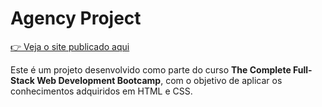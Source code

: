 # Agency Project

[👉 Veja o site publicado aqui](https://lais-viana.github.io/agency-project/)

Este é um projeto desenvolvido como parte do curso **The Complete Full-Stack Web Development Bootcamp**, com o objetivo de aplicar os conhecimentos adquiridos em HTML e CSS.
